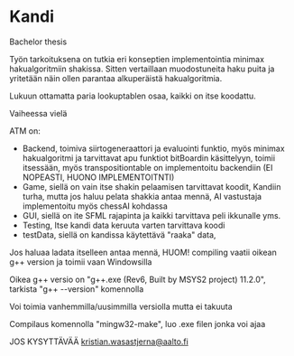 # Kandi
Bachelor thesis 

Työn tarkoituksena on tutkia eri konseptien implementointia minimax hakualgoritmiin shakissa. Sitten vertaillaan muodostuneita haku puita ja yritetään näin ollen parantaa alkuperäistä hakualgoritmia. 

Lukuun ottamatta paria lookuptablen osaa, kaikki on itse koodattu. 

Vaiheessa vielä

ATM on:
- Backend, toimiva siirtogeneraattori ja evaluointi funktio, myös minimax hakualgoritmi ja tarvittavat apu funktiot bitBoardin käsittelyyn, toimii itsessään,
myös transpositiontable on implementoitu backendiin (EI NOPEASTI, HUONO IMPLEMENTOITNTI)
- Game, siellä on vain itse shakin pelaamisen tarvittavat koodit, Kandiin turha, mutta jos haluu pelata shakkia antaa mennä, AI vastustaja implementoitu myös chessAI kohdassa 
- GUI, siellä on ite SFML rajapinta ja kaikki tarvittava peli ikkunalle yms.
- Testing, Itse kandi data keruuta varten tarvittava koodi
- testData, siellä on kandissa käytettävä "raaka" data, 

Jos haluaa ladata itselleen antaa mennä, HUOM! compiling vaatii oikean g++ version ja toimii vaan Windowsilla

Oikea g++ versio on "g++.exe (Rev6, Built by MSYS2 project) 11.2.0", tarkista "g++ --version" komennolla

Voi toimia vanhemmilla/uusimmilla versiolla mutta ei takuuta

Compilaus komennolla "mingw32-make", luo .exe filen jonka voi ajaa

JOS KYSYTTÄVÄÄ kristian.wasastjerna@aalto.fi
